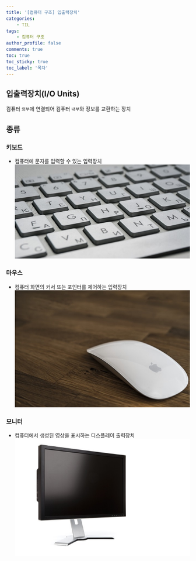 ```yaml
---
title: '[컴퓨터 구조] 입출력장치'
categories:
    - TIL
tags:
    - 컴퓨터 구조
author_profile: false
comments: true
toc: true
toc_sticky: true
toc_label: '목차'
---
```


## 입출력장치(I/O Units)
컴퓨터 `외부`에 연결되어 컴퓨터 `내부`와 정보를 교환하는 장치

## 종류
### 키보드
* 컴퓨터에 문자를 입력할 수 있는 입력장치
![keyboard](/assets/images/2023/08-21/cs-04-keyboard.jpg)

### 마우스
* 컴퓨터 화면의 커서 또는 포인터를 제어하는 입력장치
![mouse](/assets/images/2023/08-21/cs-04-mouse.jpg)

### 모니터
* 컴퓨터에서 생성된 영상을 표시하는 디스플레이 출력장치
![monitor](/assets/images/2023/08-21/cs-04-monitor.jpg)